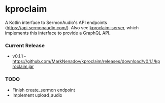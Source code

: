 # kproclaim
A Kotlin interface to SermonAudio's API endpoints (https://api.sermonaudio.com/). Also see [kproclaim-server](https://github.com/MarkNenadov/kproclaim), which implements this interface to provide a GraphQL API.

### Current Release ###

* v0.1.1 - https://github.com/MarkNenadov/kproclaim/releases/download/v0.1.1/kproclaim.jar

### TODO ###

* Finish create_sermon endpoint
* Implement upload_audio
